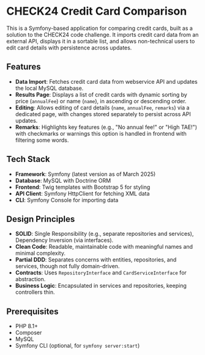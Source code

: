 # CHECK24 Credit Card Comparison

This is a Symfony-based application for comparing credit cards, built as a solution to the CHECK24 code challenge. It imports credit card data from an external API, displays it in a sortable list, and allows non-technical users to edit card details with persistence across updates.

## Features
- **Data Import**: Fetches credit card data from webservice API and updates the local MySQL database.
- **Results Page**: Displays a list of credit cards with dynamic sorting by price (`annualFee`) or name (`name`), in ascending or descending order.
- **Editing**: Allows editing of card details (`name`, `annualFee`, `remarks`) via a dedicated page, with changes stored separately to persist across API updates.
- **Remarks**: Highlights key features (e.g., "No annual fee!" or "High TAE!") with checkmarks or warnings this option is handled in frontend with filtering some words.

## Tech Stack
- **Framework**: Symfony (latest version as of March 2025)
- **Database**: MySQL with Doctrine ORM
- **Frontend**: Twig templates with Bootstrap 5 for styling
- **API Client**: Symfony HttpClient for fetching XML data
- **CLI**: Symfony Console for importing data

## Design Principles
- **SOLID**: Single Responsibility (e.g., separate repositories and services), Dependency Inversion (via interfaces).
- **Clean Code**: Readable, maintainable code with meaningful names and minimal complexity.
- **Partial DDD**: Separates concerns with entities, repositories, and services, though not fully domain-driven.
- **Contracts**: Uses `RepositoryInterface` and `CardServiceInterface` for abstraction.
- **Business Logic**: Encapsulated in services and repositories, keeping controllers thin.

## Prerequisites
- PHP 8.1+
- Composer
- MySQL
- Symfony CLI (optional, for `symfony server:start`)
